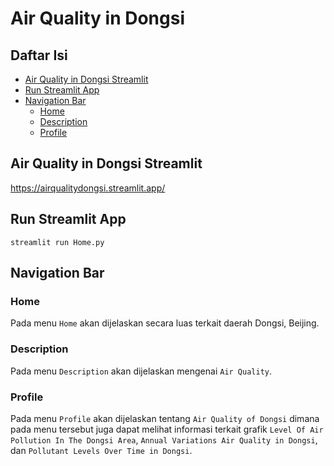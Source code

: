 # Air Quality in Dongsi

## Daftar Isi
- [Air Quality in Dongsi Streamlit](#air-quality-in-dongsi-streamlit)
- [Run Streamlit App](#run-streamlit-app)
- [Navigation Bar](#navigation-bar)
    - [Home](#home)
    - [Description](#description)
    - [Profile](#profile)

## Air Quality in Dongsi Streamlit

<a href="https://airqualitydongsi.streamlit.app/">https://airqualitydongsi.streamlit.app/</a>

## Run Streamlit App
```
streamlit run Home.py
```

## Navigation Bar
### Home
Pada menu `Home` akan dijelaskan secara luas terkait daerah Dongsi, Beijing.

### Description
Pada menu `Description` akan dijelaskan mengenai `Air Quality`.

### Profile
Pada menu `Profile` akan dijelaskan tentang `Air Quality of Dongsi` dimana pada menu tersebut juga dapat melihat informasi terkait grafik `Level Of Air Pollution In The Dongsi Area`, `Annual Variations Air Quality in Dongsi`, dan `Pollutant Levels Over Time in Dongsi`.
